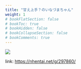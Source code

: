 ```yaml
---
title: "甘え上手？のいなづまちゃん"
weight: 1
# bookFlatSection: false
# bookToc: true
# bookHidden: false
# bookCollapseSection: false
# bookComments: true
---
```


![](https://cdn.jsdelivr.net/gh/reiuyfan/imagehosting@main/blog/20210112120152338.jpg)

link: <https://nhentai.net/g/297860/>